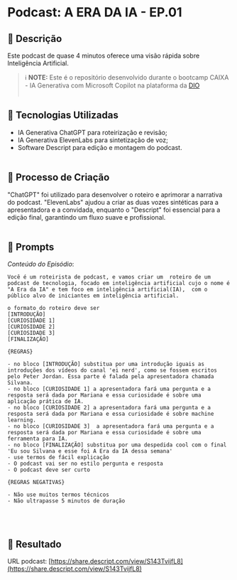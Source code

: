 # Podcast: A ERA DA IA - EP.01

## 📒 Descrição
Este podcast de quase 4 minutos oferece uma visão rápida sobre Inteligência Artificial.

> ℹ️ **NOTE:** Este é o repositório desenvolvido durante o bootcamp CAIXA - IA Generativa com Microsoft Copilot na plataforma da [DIO](https://dio.me)
<br/><br/>

## 🤖 Tecnologias Utilizadas
- IA Generativa ChatGPT para roteirização e revisão;
- IA Generativa ElevenLabs para sintetização de voz;
- Software Descript para edição e montagem do podcast.
<br/><br/>
## 🧐 Processo de Criação
"ChatGPT" foi utilizado para desenvolver o roteiro e aprimorar a narrativa do podcast. "ElevenLabs" ajudou a criar as duas vozes sintéticas para a apresentadora e a convidada, enquanto o "Descript" foi essencial para a edição final, garantindo um fluxo suave e profissional.
<br/><br/>
## 🧠 Prompts 
*Conteúdo do Episódio*: 

```
Você é um roteirista de podcast, e vamos criar um  roteiro de um podcast de tecnologia, focado em inteligência artificial cujo o nome é "A Era da IA" e tem foco em inteligência artificial(IA),  com o público alvo de iniciantes em inteligência artificial. 

o formato do roteiro deve ser
[INTRODUÇÃO]
[CURIOSIDADE 1]
[CURIOSIDADE 2]
[CURIOSIDADE 3]
[FINALIZAÇÃO]

{REGRAS}

- no bloco [INTRODUÇÃO] substitua por uma introdução iguais as introduções dos vídeos do canal 'ei nerd', como se fossem escritos pelo Peter Jordan. Essa parte é falada pela apresentadora chamada Silvana. 
- no bloco [CURIOSIDADE 1] a apresentadora fará uma pergunta e a resposta será dada por Mariana e essa curiosidade é sobre uma aplicação prática de IA. 
- no bloco [CURIOSIDADE 2] a apresentadora fará uma pergunta e a resposta será dada por Mariana e essa curiosidade é sobre machine learning. 
- no bloco [CURIOSIDADE 3]  a apresentadora fará uma pergunta e a resposta será dada por Mariana e essa curiosidade é sobre uma ferramenta para IA. 
- no bloco [FINALIZAÇÃO] substitua por uma despedida cool com o final 'Eu sou Silvana e esse foi A Era da IA dessa semana'
- use termos de fácil explicação
- O podcast vai ser no estilo pergunta e resposta
- O podcast deve ser curto

{REGRAS NEGATIVAS}

- Não use muitos termos técnicos
- Não ultrapasse 5 minutos de duração
```
<br/><br/>
## 🚀 Resultado


URL podcast: [https://share.descript.com/view/S143TvijfL8](https://share.descript.com/view/S143TvijfL8)

<br/><br/>
